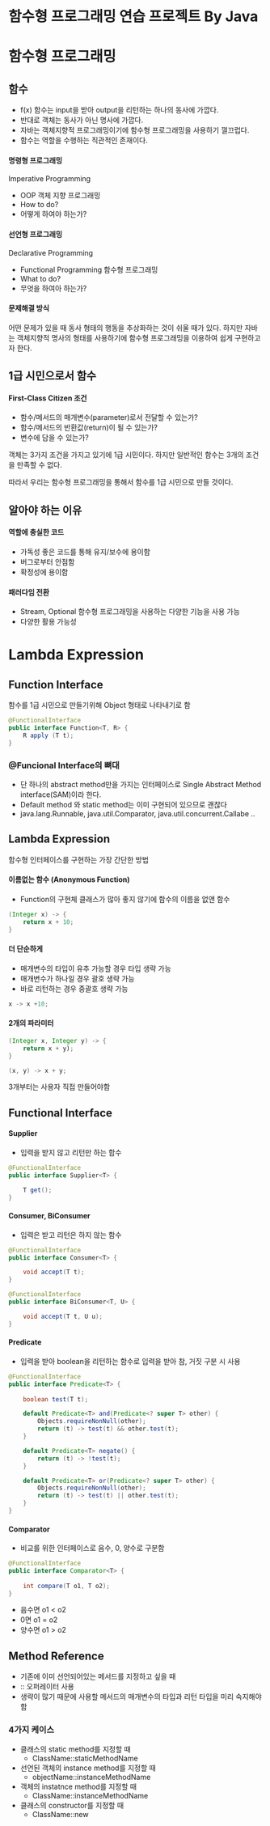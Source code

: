 # 함수형 프로그래밍 연습 프로젝트 By Java

# 함수형 프로그래밍

## 함수

- f(x) 함수는 input을 받아 output을 리턴하는 하나의 동사에 가깝다.
- 반대로 객체는 동사가 아닌 명사에 가깝다.
- 자바는 객체지향적 프로그래밍이기에 함수형 프로그래밍을 사용하기 껄끄럽다.
- 함수는 역할을 수행하는 직관적인 존재이다.

#### 명령형 프로그래밍
Imperative Programming

- OOP 객체 지향 프로그래밍
- How to do?
- 어떻게 하여야 하는가?

#### 선언형 프로그래밍
Declarative Programming

- Functional Programming 함수형 프로그래밍
- What to do?
- 무엇을 하여아 하는가?


#### 문제해결 방식

어떤 문제가 있을 때 동사 형태의 행동을 추상화하는 것이 쉬울 때가 있다.
하지만 자바는 객체지향적 명사의 형태를 사용하기에 함수형 프로그래밍을 이용하여 쉽게 구현하고자 한다.

## 1급 시민으로서 함수

#### First-Class Citizen 조건

- 함수/메서드의 매개변수(parameter)로서 전달할 수 있는가?
- 함수/메서드의 반환값(return)이 될 수 있는가?
- 변수에 담을 수 있는가?

객체는 3가지 조건을 가지고 있기에 1급 시민이다. 하지만 일반적인 함수는 3개의 조건을 만족할 수 없다. 

따라서 우리는 함수형 프로그래밍을 통해서 함수를 1급 시민으로 만들 것이다.

## 알아야 하는 이유

#### 역할에 충실한 코드
- 가독성 좋은 코드를 통해 유지/보수에 용이함
- 버그로부터 안점함
- 확정성에 용이함

#### 패러다임 전환
- Stream, Optional 함수형 프로그래밍을 사용하는 다양한 기능을 사용 가능
- 다양한 활용 가능성

# Lambda Expression

## Function Interface

함수를 1급 시민으로 만들기위해 Object 형태로 나타내기로 함
```java
@FunctionalInterface
public interface Function<T, R> {
    R apply (T t);
}
```

### @Funcional Interface의 뼈대

- 단 하나의 abstract method만을 가지는 인터페이스로 Single Abstract Method interface(SAM)이라 한다.
- Default method 와 static method는 이미 구현되어 있으므로 괜찮다
- java.lang.Runnable, java.util.Comparator, java.util.concurrent.Callabe ..


## Lambda Expression

함수형 인터페이스를 구현하는 가장 간단한 방법

#### 이름없는 함수 (Anonymous Function)
- Function의 구현체 클래스가 많아 좋지 않기에 함수의 이름을 없앤 함수 

```java
(Integer x) -> {
    return x + 10;
}
```

#### 더 단순하게

- 매개변수의 타입이 유추 가능할 경우 타입 생략 가능
- 매개변수가 하나일 경우 괄호 생략 가능
- 바로 리턴하는 경우 중괄호 생략 가능

```java
x -> x +10;
```

#### 2개의 파라미터

```java
(Integer x, Integer y) -> {
    return x + y);
}

(x, y) -> x + y;
```

3개부터는 사용자 직접 만들어야함

## Functional Interface

#### Supplier
- 입력을 받지 않고 리턴만 하는 함수

```java
@FunctionalInterface
public interface Supplier<T> {

    T get();
}
```

#### Consumer, BiConsumer
- 입력은 받고 리턴은 하지 않는 함수
```java
@FunctionalInterface
public interface Consumer<T> {

    void accept(T t);
}

```

```java
@FunctionalInterface
public interface BiConsumer<T, U> {

    void accept(T t, U u);
}

```

#### Predicate

- 입력을 받아 boolean을 리턴하는 함수로 입력을 받아 참, 거짓 구분 시 사용

```java
@FunctionalInterface
public interface Predicate<T> {
    
    boolean test(T t);

    default Predicate<T> and(Predicate<? super T> other) {
        Objects.requireNonNull(other);
        return (t) -> test(t) && other.test(t);
    }

    default Predicate<T> negate() {
        return (t) -> !test(t);
    }

    default Predicate<T> or(Predicate<? super T> other) {
        Objects.requireNonNull(other);
        return (t) -> test(t) || other.test(t);
    }
}

```

#### Comparator

- 비교를 위한 인터페이스로 음수, 0, 양수로 구분함

```java
@FunctionalInterface
public interface Comparator<T> {
    
    int compare(T o1, T o2);
}
```

- 음수면 o1 < o2
- 0면 o1 = o2
- 양수면 o1 > o2

## Method Reference

- 기존에 이미 선언되어있는 메서드를 지정하고 싶을 때
- :: 오퍼레이터 사용
- 생략이 많기 때문에 사용할 메서드의 매개변수의 타입과 리턴 타입을 미리 숙지해야함

### 4가지 케이스

- 클래스의 static method를 지정할 때
  - ClassName::staticMethodName
- 선언된 객체의 instance method를 지정할 때
  - objectName::instanceMethodName
- 객체의 instatnce method를 지정할 때
  - ClassName::instanceMethodName
- 클래스의 constructor를 지정할 때
  - ClassName::new

























